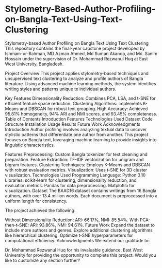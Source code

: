 # Stylometry-Based-Author-Profiling-on-Bangla-Text-Using-Text-Clustering
Stylometry-based Author Profiling on Bangla Text Using Text Clustering
This repository contains the final-year capstone project developed by Ishmam-ur-Rahman, MD Azman Ahmed, Md Suman Akanda, and Md. Sanim Hossain under the supervision of Dr. Mohammad Rezwanul Huq at East West University, Bangladesh.

Project Overview
This project applies stylometry-based techniques and unsupervised text clustering to analyze and profile authors of Bangla literature. Using advanced machine learning methods, the system identifies writing styles and patterns unique to individual authors.

Key Features
Dimensionality Reduction: Combines PCA, LSA, and t-SNE for efficient feature space reduction.
Clustering Algorithms: Implements K-Means and DBSCAN for robust text grouping.
High Accuracy: Achieved 95.81% homogeneity, 94% ARI and NMI scores, and 93.45% completeness.
Table of Contents
Introduction
Features
Technologies Used
Dataset
Code Structure
Installation
Usage
Results
Future Work
Acknowledgments
Introduction
Author profiling involves analyzing textual data to uncover stylistic patterns that differentiate one author from another. This project focuses on Bangla text, leveraging machine learning to provide insights into linguistic characteristics.

Features
Preprocessing: Custom Bangla tokenizer for text cleaning and preparation.
Feature Extraction: TF-IDF vectorization for unigram and bigram features.
Clustering Techniques: Employs K-Means and DBSCAN with robust evaluation metrics.
Visualization: Uses t-SNE for 3D cluster visualization.
Technologies Used
Programming Language: Python 3.10
Libraries:
scikit-learn for clustering, dimensionality reduction, and evaluation metrics.
Pandas for data preprocessing.
Matplotlib for visualization.
Dataset
The BAAD16 dataset contains writings from 16 Bangla authors, with over 13.4 million words. Each document is preprocessed into a uniform length for consistency.



The project achieved the following:

Without Dimensionality Reduction:
ARI: 66.17%, NMI: 85.54%.
With PCA-then-t-SNE:
ARI: 93.86%, NMI: 94.61%.
Future Work
Expand the dataset to include more authors and genres.
Explore additional clustering algorithms like hierarchical clustering.
Optimize t-SNE hyperparameters for computational efficiency.
Acknowledgments
We extend our gratitude to:

Dr. Mohammad Rezwanul Huq for his invaluable guidance.
East West University for providing the opportunity to complete this project.
Would you like to customize any section further?



